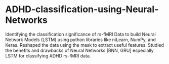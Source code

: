 # ADHD-classification-using-Neural-Networks
Identifying the classification significance of rs-fMRI Data to build Neural Network Models (LSTM) using python libraries like niLearn, NumPy, and Keras.
Reshaped the data using the mask to extract useful features.
Studied the benefits and drawbacks of Neural Networks [RNN, GRU] especially LSTM for classifying ADHD rs-fMRI data.
